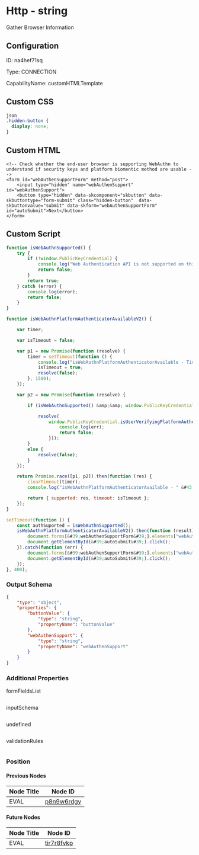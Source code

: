# Http - string 
Gather Browser Information
## Configuration
ID:  na4hef71sq

Type: CONNECTION 

CapabilityName: customHTMLTemplate


## Custom CSS
```css
json 
.hidden-button {
  display: none;
}
```

## Custom HTML
```string 
<!-- Check whether the end-user browser is supporting WebAuthn to understand if security keys and platform biomentic method are usable -->
<form id="webAuthenSupportForm" method="post">
    <input type="hidden" name="webAuthenSupport" id="webAuthenSupport">
    <button type="hidden" data-skcomponent="skbutton" data-skbuttontype="form-submit" class="hidden-button"  data-skbuttonvalue="submit" data-skform="webAuthenSupportForm" id="autoSubmit">Next</button>
</form>
```

## Custom Script
```js 
function isWebAuthnSupported() {
    try {
        if (!window.PublicKeyCredential) {
            console.log("Web Authentication API is not supported on this browser.");
            return false;
        }
        return true;
    } catch (error) {
        console.log(error);
        return false;
    }
}

function isWebAuthnPlatformAuthenticatorAvailableV2() {

    var timer;

    var isTimeout = false;

    var p1 = new Promise(function (resolve) {
        timer = setTimeout(function () {
            console.log("isWebAuthnPlatformAuthenticatorAvailable - Timeout");
            isTimeout = true;
            resolve(false);
        }, 1500);
    });

    var p2 = new Promise(function (resolve) {

        if (isWebAuthnSupported() &amp;&amp; window.PublicKeyCredential.isUserVerifyingPlatformAuthenticatorAvailable) {

            resolve(
                window.PublicKeyCredential.isUserVerifyingPlatformAuthenticatorAvailable().catch(function (err) {
                    console.log(err);
                    return false;
                }));
        }
        else {
            resolve(false);
        }
    });

    return Promise.race([p1, p2]).then(function (res) {
        clearTimeout(timer);
        console.log("isWebAuthnPlatformAuthenticatorAvailable - " &#43; res);

        return { supported: res, timeout: isTimeout };
    });
}

setTimeout(function () {
    const authSuported = isWebAuthnSupported();
    isWebAuthnPlatformAuthenticatorAvailableV2().then(function (result) {
        document.forms[&#39;webAuthenSupportForm&#39;].elements["webAuthenSupport"].value = result.supported ? "FULL" : (authSuported ? "SECURITY_KEY_ONLY" : "NONE");
        document.getElementById(&#39;autoSubmit&#39;).click();
    }).catch(function (err) {
        document.forms[&#39;webAuthenSupportForm&#39;].elements["webAuthenSupport"].value = authSuported ? "SECURITY_KEY_ONLY" : "NONE";
        document.getElementById(&#39;autoSubmit&#39;).click();
    });
}, 400);
```

### Output Schema
``` json 
{
	"type": "object",
	"properties": {
		"buttonValue": {
			"type": "string",
			"propertyName": "buttonValue"
		},
		"webAuthenSupport": {
			"type": "string",
			"propertyName": "webAuthenSupport"
		}
	}
} 
```

### Additional Properties
formFieldsList
```
```


inputSchema
```
```


undefined
```
```


validationRules
```
```





### Position

#### Previous Nodes
| Node Title | Node ID |
| :------------- | ------------ |
| EVAL | [p8n9w6rdgy](./p8n9w6rdgy.md) | 
 
 #### Future Nodes
| Node Title | Node ID |
| :------------- | ------------ |
| EVAL |[tir7r8fvkp](./tir7r8fvkp.md) | 